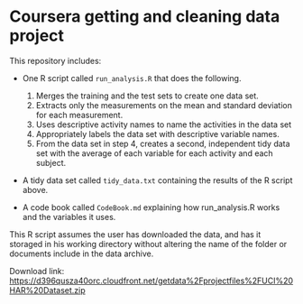# Coursera getting and cleaning data project

This repository includes:

- One R script called `run_analysis.R` that does the following. 

  1. Merges the training and the test sets to create one data set.
  2. Extracts only the measurements on the mean and standard deviation for each measurement. 
  3. Uses descriptive activity names to name the activities in the data set
  4. Appropriately labels the data set with descriptive variable names. 
  5. From the data set in step 4, creates a second, independent tidy data set with the average of each variable for each      activity and each subject.

- A tidy data set called `tidy_data.txt` containing the results of the R script above.
- A code book called `CodeBook.md` explaining how run_analysis.R works and the variables it uses.

This R script assumes the user has downloaded the data, and has it storaged in his working directory without altering the name of the folder or documents include in the data archive.

Download link: https://d396qusza40orc.cloudfront.net/getdata%2Fprojectfiles%2FUCI%20HAR%20Dataset.zip 
